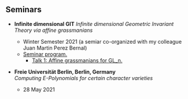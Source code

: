 ## Seminars

- **Infinite dimensional GIT** 
  *Infinite dimensional Geometric Invariant Theory via affine grassmanians*  
  - Winter Semester 2021 (a semiar co-organized with my colleague Juan Martin Perez Bernal)
  - [Seminar program.](https://marwanus.github.io/mben.github.io/documents/Program_Infinite_dimensional_GIT.pdf)
    - [Talk 1: Affine grassmanians for GL_n.](https://marwanus.github.io/mben.github.io/documents/Program_Infinite_dimensional_GIT.pdf)


  
- **Freie Universität Berlin, Berlin, Germany**  
  *Computing E-Polynomials for certain character varieties*  
  - 28 May 2021

